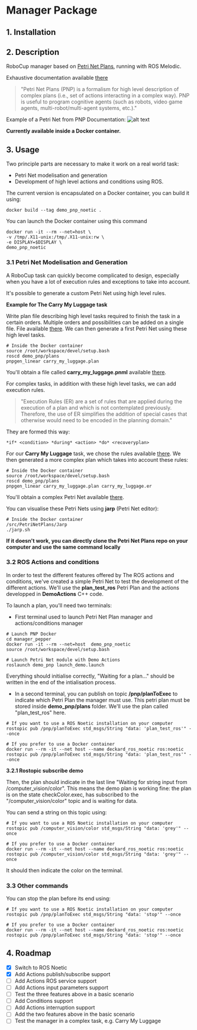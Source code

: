 # Manager Package

## 1. Installation

<!-- ```buildoutcfg
chmod +x ./install.sh && ./install.sh
```… -->
## 2. Description

RoboCup manager based on [Petri Net Plans](https://sites.google.com/a/dis.uniroma1.it/petri-net-plans/), running with ROS Melodic.

Exhaustive documentation available [there](https://docs.google.com/document/d/1k9010Ih97Cr6_wcB3hjiyZzdf_JtrkaXPFaJAhTO36g/edit)

> "Petri Net Plans (PNP) is a formalism for high level description of complex plans (i.e., set of actions interacting in a complex way). PNP is useful to program cognitive agents (such as robots, video game agents, multi-robot/multi-agent systems, etc.)."

Example of a Petri Net from PNP Documentation:
![alt text](https://raw.githubusercontent.com/iocchi/PetriNetPlans/master/PNPros/examples/rp_example/rp_pnp/plans/sensing.png "Logo Title Text 1")

**Currently available inside a Docker container.**

## 3. Usage

Two principle parts are necessary to make it work on a real world task:
- Petri Net modelisation and generation
- Development of high level actions and conditions using ROS.

The current version is encapsulated on a Docker container, you can build it using:
```
docker build --tag demo_pnp_noetic .
```

You can launch the Docker container using this command
```
docker run -it --rm --net=host \
-v /tmp/.X11-unix:/tmp/.X11-unix:rw \
-e DISPLAY=$DISPLAY \
demo_pnp_noetic
```


### 3.1 Petri Net Modelisation and Generation

A RoboCup task can quickly become complicated to design, especially when you have a lot of execution rules and exceptions to take into account.

It's possible to generate a custom Petri Net using high level rules.

**Example for The Carry My Luggage task**

Write plan file describing high level tasks required to finish the task in a certain orders. Multiple orders and possibilities can be added on a single file. File available [there](https://github.com/RoboBreizh-RoboCup-Home/manager_pepper/blob/devel/demo_pnp/plans/carry_my_luggage.plan).
We can then generate a first Petri Net using these high level tasks.

```
# Inside the Docker container
source /root/workspace/devel/setup.bash
roscd demo_pnp/plans
pnpgen_linear carry_my_luggage.plan
```
You'll obtain a file called **carry_my_luggage.pnml** available [there](https://github.com/RoboBreizh-RoboCup-Home/manager_pepper/blob/devel/demo_pnp/plans/carry_my_luggage_without_exectution_rules.pnml).

For complex tasks, in addition with these high level tasks, we can add execution rules.

> "Execution Rules (ER) are a set of rules that are applied during the execution of a plan and which is not contemplated previously. Therefore, the use of ER simplifies the addition of special cases that otherwise would need to be encoded in the planning domain."

They are formed this way:
```
*if* <condition> *during* <action> *do* <recoveryplan>
```

For our **Carry My Luggage** task, we chose the rules available [there](https://github.com/RoboBreizh-RoboCup-Home/manager_pepper/blob/devel/demo_pnp/plans/carry_my_luggage.er).
We then generated a more complex plan which takes into account these rules:
```
# Inside the Docker container
source /root/workspace/devel/setup.bash
roscd demo_pnp/plans
pnpgen_linear carry_my_luggage.plan carry_my_luggage.er
```
You'll obtain a complex Petri Net available [there](https://github.com/RoboBreizh-RoboCup-Home/manager_pepper/blob/devel/demo_pnp/plans/carry_my_luggage.pnml).

You can visualise these Petri Nets using **jarp** (Petri Net editor):
```
# Inside the Docker container
/src/PetriNetPlans/Jarp
./jarp.sh
```
**If it doesn't work, you can directly clone the Petri Net Plans repo on your computer and use the same command locally**

### 3.2 ROS Actions and conditions

In order to test the different features offered by The ROS actions and conditions, we've created a simple Petri Net to test the development of the different actions.
We'll use the **plan_test_ros** Petri Plan and the actions developped in **DemoActions** C++ code.

To launch a plan, you'll need two terminals:
- First terminal used to launch Petri Net Plan manager and actions/conditions manager
```
# Launch PNP Docker
cd manager_pepper
docker run -it --rm --net=host  demo_pnp_noetic
source /root/workspace/devel/setup.bash

# Launch Petri Net module with Demo Actions
roslaunch demo_pnp launch_demo.launch
```
Everything should initialise correctly, "Waiting for a plan..." should be written in the end of the intialisation process.

- In a second terminal, you can publish on topic **/pnp/planToExec** to indicate which Petri Plan the manager must use. This petri plan must be stored inside **demo_pnp/plans** folder. We'll use the plan called "plan_test_ros" here.
```
# If you want to use a ROS Noetic installation on your computer
rostopic pub /pnp/planToExec std_msgs/String "data: 'plan_test_ros'" --once

# If you prefer to use a Docker container
docker run --rm -it --net host --name deckard_ros_noetic ros:noetic rostopic pub /pnp/planToExec std_msgs/String "data: 'plan_test_ros'" --once
```

**3.2.1 Rostopic subscribe demo**

Then, the plan should indicate in the last line "Waiting for string input from /computer_vision/color". This means the demo plan is working fine: the plan is on the state checkColor.exec, has subscribed to the "/computer_vision/color" topic and is waiting for data.

You can send a string on this topic using:
```
# If you want to use a ROS Noetic installation on your computer
rostopic pub /computer_vision/color std_msgs/String "data: 'grey'" --once

# If you prefer to use a Docker container
docker run --rm -it --net host --name deckard_ros_noetic ros:noetic rostopic pub /computer_vision/color std_msgs/String "data: 'grey'" --once
```

It should then indicate the color on the terminal.

### 3.3 Other commands

You can stop the plan before its end using:
```
# If you want to use a ROS Noetic installation on your computer
rostopic pub /pnp/planToExec std_msgs/String "data: 'stop'" --once

# If you prefer to use a Docker container
docker run --rm -it --net host --name deckard_ros_noetic ros:noetic rostopic pub /pnp/planToExec std_msgs/String "data: 'stop'" --once
```

## 4. Roadmap

- [X] Switch to ROS Noetic
- [X] Add Actions publish/subscribe support
- [ ] Add Actions ROS service support
- [ ] Add Actions input parameters support
- [ ] Test the three features above in a basic scenario
- [ ] Add Conditions support 
- [ ] Add Actions interruption support
- [ ] Add the two features above in the basic scenario
- [ ] Test the manager in a complex task, e.g. Carry My Luggage
